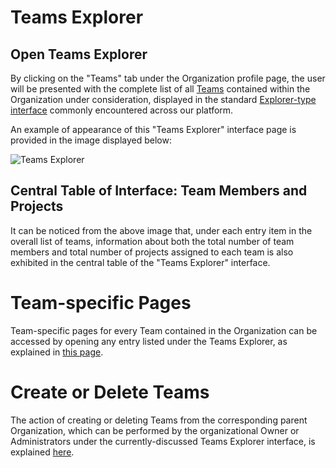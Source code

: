# Teams Explorer 

## Open Teams Explorer

By clicking on the "Teams" tab <i class="zmdi zmdi-accounts zmdi-hc-border"></i> under the Organization profile page, the user will be presented with the complete list of all [Teams](../organizations/teams.md) contained within the Organization under consideration, displayed in the standard [Explorer-type interface](/entities-general/ui/explorer.md) commonly encountered across our platform.
 
An example of appearance of this "Teams Explorer" interface page is provided in the image displayed below:

![Teams Explorer](/images/teams-explorer.png "Teams Explorer")

## Central Table of Interface: Team Members and Projects

It can be noticed from the above image that, under each entry item in the overall list of teams, information about both the total number of team members and total number of projects assigned to each team is also exhibited in the central table of the "Teams Explorer" interface. 

# Team-specific Pages

Team-specific pages for every Team contained in the Organization can be accessed by opening any entry listed under the Teams Explorer, as explained in [this page](team-pages.md).

# Create or Delete Teams

The action of creating or deleting Teams from the corresponding parent Organization, which can be performed by the organizational Owner or Administrators under the currently-discussed Teams Explorer interface, is explained [here](../actions/organization/create-delete-team.md).

